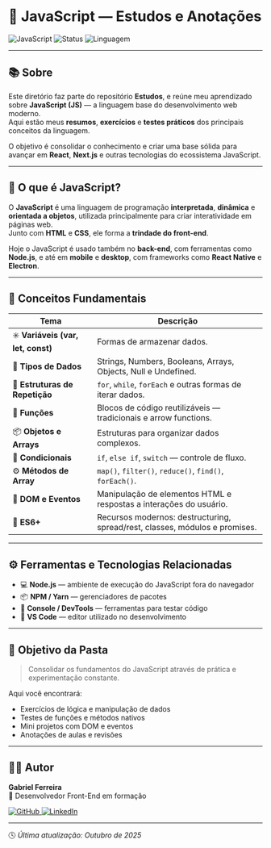 # 💛 JavaScript — Estudos e Anotações

![JavaScript](https://img.shields.io/badge/JavaScript-ES6+-F7DF1E?logo=javascript&logoColor=black&style=flat-square)
![Status](https://img.shields.io/badge/Status-Concluído-green?style=flat-square)
![Linguagem](https://img.shields.io/badge/Linguagem-Principal-blue?style=flat-square)

---

## 📚 Sobre

Este diretório faz parte do repositório **Estudos**, e reúne meu aprendizado sobre **JavaScript (JS)** — a linguagem base do desenvolvimento web moderno.  
Aqui estão meus **resumos**, **exercícios** e **testes práticos** dos principais conceitos da linguagem.

O objetivo é consolidar o conhecimento e criar uma base sólida para avançar em **React**, **Next.js** e outras tecnologias do ecossistema JavaScript.

---

## 🚀 O que é JavaScript?

O **JavaScript** é uma linguagem de programação **interpretada**, **dinâmica** e **orientada a objetos**, utilizada principalmente para criar interatividade em páginas web.  
Junto com **HTML** e **CSS**, ele forma a **trindade do front-end**.

Hoje o JavaScript é usado também no **back-end**, com ferramentas como **Node.js**, e até em **mobile** e **desktop**, com frameworks como **React Native** e **Electron**.

---

## 🧠 Conceitos Fundamentais

| Tema | Descrição |
|------|------------|
| ✳️ **Variáveis (var, let, const)** | Formas de armazenar dados. |
| 🧮 **Tipos de Dados** | Strings, Numbers, Booleans, Arrays, Objects, Null e Undefined. |
| 🔁 **Estruturas de Repetição** | `for`, `while`, `forEach` e outras formas de iterar dados. |
| 🧩 **Funções** | Blocos de código reutilizáveis — tradicionais e arrow functions. |
| 📦 **Objetos e Arrays** | Estruturas para organizar dados complexos. |
| 🧾 **Condicionais** | `if`, `else if`, `switch` — controle de fluxo. |
| ⚙️ **Métodos de Array** | `map()`, `filter()`, `reduce()`, `find()`, `forEach()`. |
| 🔄 **DOM e Eventos** | Manipulação de elementos HTML e respostas a interações do usuário. |
| 🧭 **ES6+** | Recursos modernos: destructuring, spread/rest, classes, módulos e promises. |

---

## ⚙️ Ferramentas e Tecnologias Relacionadas

- 💻 **Node.js** — ambiente de execução do JavaScript fora do navegador  
- 📦 **NPM / Yarn** — gerenciadores de pacotes  
- 🧪 **Console / DevTools** — ferramentas para testar código  
- 🧰 **VS Code** — editor utilizado no desenvolvimento  

---

## 🎯 Objetivo da Pasta

> Consolidar os fundamentos do JavaScript através de prática e experimentação constante.

Aqui você encontrará:
- Exercícios de lógica e manipulação de dados  
- Testes de funções e métodos nativos  
- Mini projetos com DOM e eventos  
- Anotações de aulas e revisões  

---

## 👨‍💻 Autor

**Gabriel Ferreira**  
📍 Desenvolvedor Front-End em formação  

<a href="https://github.com/GabrielFR-Dev" target="_blank">
  <img src="https://img.shields.io/badge/GitHub-000?style=for-the-badge&logo=github&logoColor=white" alt="GitHub"/>
</a>
<a href="https://www.linkedin.com/in/gabrieldeveloperweb" target="_blank">
  <img src="https://img.shields.io/badge/LinkedIn-0077B5?style=for-the-badge&logo=linkedin&logoColor=white" alt="LinkedIn"/>
</a>

---

🕓 *Última atualização: Outubro de 2025*
